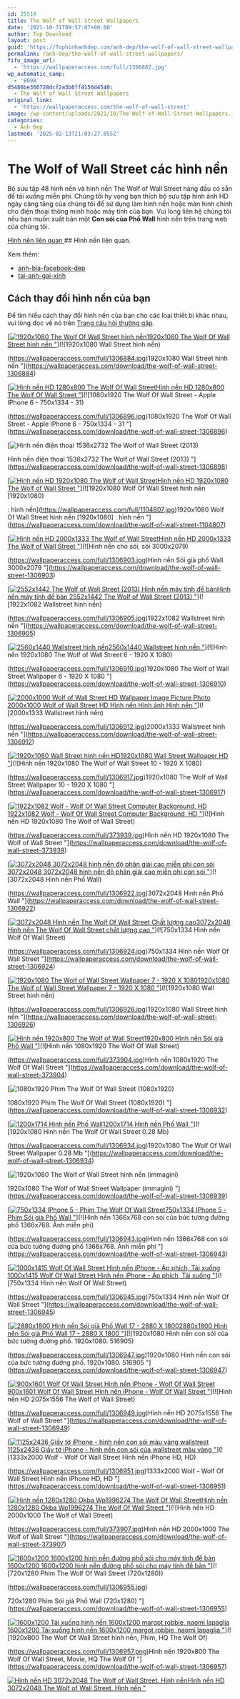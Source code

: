 ```yaml
---
id: 25519
title: The Wolf of Wall Street Wallpapers
date: '2021-10-31T09:57:07+00:00'
author: Top Download
layout: post
guid: 'https://Tophinhanhdep.com/anh-dep/the-wolf-of-wall-street-wallpapers/'
permalink: /anh-dep/the-wolf-of-wall-street-wallpapers/
fifu_image_url:
  - 'https://wallpaperaccess.com/full/1306882.jpg'
wp_automatic_camp:
  - '8098'
d5486be366728dcf2a3b6ff4156d4540:
  - The Wolf of Wall Street Wallpapers
original_link:
  - 'https://wallpaperaccess.com/the-wolf-of-wall-street'
image: /wp-content/uploads/2021/10/The-Wolf-of-Wall-Street-Wallpapers.jpg
categories:
  - Ảnh Đẹp
lastmod: '2025-02-13T21:03:27.855Z'
---
```

# The Wolf of Wall Street các hình nền

Bộ sưu tập 48 hình nền và hình nền The Wolf of Wall Street hàng đầu có sẵn để tải xuống miễn phí. Chúng tôi hy vọng bạn thích bộ sưu tập hình ảnh HD ngày càng tăng của chúng tôi để sử dụng làm hình nền hoặc màn hình chính cho điện thoại thông minh hoặc máy tính của bạn. Vui lòng liên hệ chúng tôi nếu bạn muốn xuất bản một **Con sói của Phố Wall** hình nền trên trang web của chúng tôi.

[Hình nền liên quan ](#related) ## Hình nền liên quan.

   
 Xem thêm:

   
- [anh-bia-facebook-dep](https://tophinhanhdep.com/anh-bia/anh-bia-facebook-dep/)
- [tai-anh-gai-xinh](https://tophinhanhdep.com/gai-xinh/tai-anh-gai-xinh/)

## Cách thay đổi hình nền của bạn

Để tìm hiểu cách thay đổi hình nền của bạn cho các loại thiết bị khác nhau, vui lòng đọc về nó trên [Trang câu hỏi thường gặp](https://tophinhanhdep.com/faq/).

  
[[![1920x1080 The Wolf Of Wall Street hình nền](https://wallpaperaccess.com/full/1306882.jpg)1920x1080 The Wolf Of Wall Street hình nền "](https://wallpaperaccess.com/download/the-wolf-of-wall-street-1306882)](![1920x1080 Wall Street hình nền)

(https://wallpaperaccess.com/full/1306884.jpg)1920x1080 Wall Street hình nền "](https://wallpaperaccess.com/download/the-wolf-of-wall-street-1306884)

[[![Hình nền HD 1280x800 The Wolf Of Wall Street](https://wallpaperaccess.com/full/1306888.jpg)Hình nền HD 1280x800 The Wolf Of Wall Street "](https://wallpaperaccess.com/download/the-wolf-of-wall-street-1306888)](![1080x1920 The Wolf Of Wall Street - Apple IPhone 6 - 750x1334 - 31)

(https://wallpaperaccess.com/full/1306896.jpg)1080x1920 The Wolf Of Wall Street - Apple IPhone 6 - 750x1334 - 31 "](https://wallpaperaccess.com/download/the-wolf-of-wall-street-1306896)

[![Hình nền điện thoại 1536x2732 The Wolf of Wall Street (2013)](https://wallpaperaccess.com/full/1306898.jpg)

Hình nền điện thoại 1536x2732 The Wolf of Wall Street (2013) "](https://wallpaperaccess.com/download/the-wolf-of-wall-street-1306898)

[[![Hình nền HD 1920x1080 The Wolf of Wall Street](https://wallpaperaccess.com/full/1104775.jpg)Hình nền HD 1920x1080 The Wolf of Wall Street "](https://wallpaperaccess.com/download/the-wolf-of-wall-street-1104775)](![1920x1080 Wolf Of Wall Street hình nền [1920x1080)

 : hình nền](https://wallpaperaccess.com/full/1104807.jpg)1920x1080 Wolf Of Wall Street hình nền \[1920x1080\] : hình nền "](https://wallpaperaccess.com/download/the-wolf-of-wall-street-1104807)

[[![Hình nền HD 2000x1333 The Wolf of Wall Street](https://wallpaperaccess.com/full/373935.jpg)Hình nền HD 2000x1333 The Wolf of Wall Street "](https://wallpaperaccess.com/download/the-wolf-of-wall-street-373935)](![Hình nền chó sói, sói 3000x2079)

(https://wallpaperaccess.com/full/1306903.jpg)Hình nền Sói già phố Wall 3000x2079 "](https://wallpaperaccess.com/download/the-wolf-of-wall-street-1306903)

[[![2552x1442 The Wolf of Wall Street (2013) Hình nền máy tính để bàn](https://wallpaperaccess.com/full/1306904.jpg)Hình nền máy tính để bàn 2552x1442 The Wolf of Wall Street (2013) "](https://wallpaperaccess.com/download/the-wolf-of-wall-street-1306904)](![1922x1082 Wallstreet hình nền)

(https://wallpaperaccess.com/full/1306905.jpg)1922x1082 Wallstreet hình nền "](https://wallpaperaccess.com/download/the-wolf-of-wall-street-1306905)

[[![2560x1440 Wallstreet hình nền](https://wallpaperaccess.com/full/1306908.jpg)2560x1440 Wallstreet hình nền "](https://wallpaperaccess.com/download/the-wolf-of-wall-street-1306908)](![Hình nền 1920x1080 The Wolf of Wall Street 6 - 1920 X 1080)

(https://wallpaperaccess.com/full/1306910.jpg)1920x1080 The Wolf of Wall Street Wallpaper 6 - 1920 X 1080 "](https://wallpaperaccess.com/download/the-wolf-of-wall-street-1306910)

[[![2000x1000 Wolf of Wall Street HD Wallpaper Image Picture Photo](https://wallpaperaccess.com/full/1260184.jpg)2000x1000 Wolf of Wall Street HD Hình nền Hình ảnh Hình nền "](https://wallpaperaccess.com/download/the-wolf-of-wall-street-1260184)](![2000x1333 Wallstreet hình nền)

(https://wallpaperaccess.com/full/1306912.jpg)2000x1333 Wallstreet hình nền "](https://wallpaperaccess.com/download/the-wolf-of-wall-street-1306912)

[[![1920x1080 Wall Street hình nền HD](https://wallpaperaccess.com/full/1306915.jpg)1920x1080 Wall Street Wallpaper HD "](https://wallpaperaccess.com/download/the-wolf-of-wall-street-1306915)](![Hình nền 1920x1080 The Wolf of Wall Street 10 - 1920 X 1080)

(https://wallpaperaccess.com/full/1306917.jpg)1920x1080 The Wolf of Wall Street Wallpaper 10 - 1920 X 1080 "](https://wallpaperaccess.com/download/the-wolf-of-wall-street-1306917)

[[![1922x1082 Wolf - Wolf Of Wall Street Computer Background, HD](https://wallpaperaccess.com/full/1306918.jpg)1922x1082 Wolf - Wolf Of Wall Street Computer Background, HD "](https://wallpaperaccess.com/download/the-wolf-of-wall-street-1306918)](![Hình nền HD 1920x1080 The Wolf of Wall Street)

(https://wallpaperaccess.com/full/373939.jpg)Hình nền HD 1920x1080 The Wolf of Wall Street "](https://wallpaperaccess.com/download/the-wolf-of-wall-street-373939)

[[![3072x2048 3072x2048 hình nền độ phân giải cao miễn phí con sói](https://wallpaperaccess.com/full/1306921.jpg)3072x2048 3072x2048 hình nền độ phân giải cao miễn phí con sói "](https://wallpaperaccess.com/download/the-wolf-of-wall-street-1306921)](![3072x2048 Hình nền Phố Wall)

(https://wallpaperaccess.com/full/1306922.jpg)3072x2048 Hình nền Phố Wall "](https://wallpaperaccess.com/download/the-wolf-of-wall-street-1306922)

[[![3072x2048 Hình nền The Wolf Of Wall Street Chất lượng cao](https://wallpaperaccess.com/full/1306923.jpg)3072x2048 Hình nền The Wolf Of Wall Street chất lượng cao "](https://wallpaperaccess.com/download/the-wolf-of-wall-street-1306923)](![750x1334 Hình nền Wolf Of Wall Street)

(https://wallpaperaccess.com/full/1306924.jpg)750x1334 Hình nền Wolf Of Wall Street "](https://wallpaperaccess.com/download/the-wolf-of-wall-street-1306924)

[[![1920x1080 The Wolf of Wall Street Wallpaper 7 - 1920 X 1080](https://wallpaperaccess.com/full/1306925.jpg)1920x1080 The Wolf of Wall Street Wallpaper 7 - 1920 X 1080 "](https://wallpaperaccess.com/download/the-wolf-of-wall-street-1306925)](![1920x1080 Wall Street hình nền)

(https://wallpaperaccess.com/full/1306926.jpg)1920x1080 Wall Street hình nền "](https://wallpaperaccess.com/download/the-wolf-of-wall-street-1306926)

[[![Hình nền 1920x800 The Wolf of Wall Street](https://wallpaperaccess.com/full/1306928.jpg)1920x800 Hình nền Sói già Phố Wall "](https://wallpaperaccess.com/download/the-wolf-of-wall-street-1306928)](![Hình nền 1080x1920 The Wolf Of Wall Street)

(https://wallpaperaccess.com/full/373904.jpg)Hình nền 1080x1920 The Wolf Of Wall Street "](https://wallpaperaccess.com/download/the-wolf-of-wall-street-373904)

[![1080x1920 Phim The Wolf Of Wall Street (1080x1920)](https://wallpaperaccess.com/full/1306932.jpg)

1080x1920 Phim The Wolf Of Wall Street (1080x1920) "](https://wallpaperaccess.com/download/the-wolf-of-wall-street-1306932)

[[![1200x1714 Hình nền Phố Wall](https://wallpaperaccess.com/full/1306933.jpg)1200x1714 Hình nền Phố Wall "](https://wallpaperaccess.com/download/the-wolf-of-wall-street-1306933)](![1920x1080 Hình nền The Wolf Of Wall Street 0.28 Mb)

(https://wallpaperaccess.com/full/1306934.jpg)1920x1080 The Wolf Of Wall Street Wallpaper 0.28 Mb "](https://wallpaperaccess.com/download/the-wolf-of-wall-street-1306934)

[![1920x1080 The Wolf of Wall Street hình nền (immagini)](https://wallpaperaccess.com/full/1306939.jpg)

1920x1080 The Wolf of Wall Street Wallpaper (immagini) "](https://wallpaperaccess.com/download/the-wolf-of-wall-street-1306939)

[[![750x1334 IPhone 5 - Phim The Wolf Of Wall Street](https://wallpaperaccess.com/full/1306942.jpg)750x1334 IPhone 5 - Phim Sói già Phố Wall "](https://wallpaperaccess.com/download/the-wolf-of-wall-street-1306942)](![Hình nền 1366x768 con sói của bức tường đường phố 1366x768.  Ảnh miễn phí)

(https://wallpaperaccess.com/full/1306943.jpg)Hình nền 1366x768 con sói của bức tường đường phố 1366x768. Ảnh miễn phí "](https://wallpaperaccess.com/download/the-wolf-of-wall-street-1306943)

[[![1000x1415 Wolf Of Wall Street Hình nền iPhone - Áp phích, Tải xuống](https://wallpaperaccess.com/full/1306944.jpg)1000x1415 Wolf Of Wall Street Hình nền iPhone - Áp phích, Tải xuống "](https://wallpaperaccess.com/download/the-wolf-of-wall-street-1306944)](![750x1334 Hình nền Wolf Of Wall Street)

(https://wallpaperaccess.com/full/1306945.jpg)750x1334 Hình nền Wolf Of Wall Street "](https://wallpaperaccess.com/download/the-wolf-of-wall-street-1306945)

[[![2880x1800 Hình nền Sói già Phố Wall 17 - 2880 X 1800](https://wallpaperaccess.com/full/1306946.jpg)2880x1800 Hình nền Sói già Phố Wall 17 - 2880 X 1800 "](https://wallpaperaccess.com/download/the-wolf-of-wall-street-1306946)](![1920x1080 Hình nền con sói của bức tường đường phố.  1920x1080.  516905)

(https://wallpaperaccess.com/full/1306947.jpg)1920x1080 Hình nền con sói của bức tường đường phố. 1920x1080. 516905 "](https://wallpaperaccess.com/download/the-wolf-of-wall-street-1306947)

[[![900x1601 Wolf Of Wall Street Hình nền iPhone - Wolf Of Wall Street](https://wallpaperaccess.com/full/1306948.gif)900x1601 Wolf Of Wall Street Hình nền iPhone - Wolf Of Wall Street "](https://wallpaperaccess.com/download/the-wolf-of-wall-street-1306948)](![Hình nền HD 2075x1556 The Wolf of Wall Street)

(https://wallpaperaccess.com/full/1306949.jpg)Hình nền HD 2075x1556 The Wolf of Wall Street "](https://wallpaperaccess.com/download/the-wolf-of-wall-street-1306949)

[[![1125x2436 Giấy tờ iPhone - hình nền con sói màu vàng wallstreet](https://wallpaperaccess.com/full/1306950.jpg)1125x2436 Giấy tờ iPhone - hình nền con sói của wallstreet màu vàng "](https://wallpaperaccess.com/download/the-wolf-of-wall-street-1306950)](![1333x2000 Wolf - Wolf Of Wall Street Hình nền iPhone HD, HD)

(https://wallpaperaccess.com/full/1306951.jpg)1333x2000 Wolf - Wolf Of Wall Street Hình nền iPhone HD, HD "](https://wallpaperaccess.com/download/the-wolf-of-wall-street-1306951)

[[![Hình nền 1280x1280 Okba Wp1996274 The Wolf Of Wall Street](https://wallpaperaccess.com/full/1306952.jpg)Hình nền 1280x1280 Okba Wp1996274 The Wolf Of Wall Street "](https://wallpaperaccess.com/download/the-wolf-of-wall-street-1306952)](![Hình nền HD 2000x1000 The Wolf of Wall Street)

(https://wallpaperaccess.com/full/373907.jpg)Hình nền HD 2000x1000 The Wolf of Wall Street "](https://wallpaperaccess.com/download/the-wolf-of-wall-street-373907)

[[![1600x1200 1600x1200 hình nền đường phố sói cho máy tính để bàn](https://wallpaperaccess.com/full/1306954.jpg)1600x1200 1600x1200 hình nền đường phố sói cho máy tính để bàn "](https://wallpaperaccess.com/download/the-wolf-of-wall-street-1306954)](![720x1280 Phim The Wolf Of Wall Street (720x1280))

(https://wallpaperaccess.com/full/1306955.jpg)

720x1280 Phim Sói già Phố Wall (720x1280) "](https://wallpaperaccess.com/download/the-wolf-of-wall-street-1306955)

[[![1600x1200 Tải xuống hình nền 1600x1200 margot robbie, naomi lapaglia](https://wallpaperaccess.com/full/889703.jpg)1600x1200 Tải xuống hình nền 1600x1200 margot robbie, naomi lapaglia "](https://wallpaperaccess.com/download/the-wolf-of-wall-street-889703)](![1920x800 The Wolf Of Wall Street hình nền, Phim, HQ The Wolf Of)

(https://wallpaperaccess.com/full/1306957.png)Hình nền 1920x800 The Wolf Of Wall Street, Movie, HQ The Wolf Of "](https://wallpaperaccess.com/download/the-wolf-of-wall-street-1306957)

[![Hình nền HD 3072x2048 The Wolf of Wall Street.  Hình nền](https://wallpaperaccess.com/full/1306958.jpg)Hình nền HD 3072x2048 The Wolf of Wall Street. Hình nền "](https://wallpaperaccess.com/download/the-wolf-of-wall-street-1306958)
